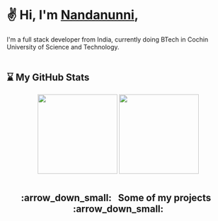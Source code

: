 # :v: Hi, I'm [Nandanunni](https://github.com/Nandan-unni),
I'm a full stack developer from India, currently doing BTech in Cochin University of Science and Technology. \
<br />

## :hourglass: My GitHub Stats
<p align="center">
  <img height="180em" src="https://github-readme-stats.vercel.app/api?username=nandan-unni&theme=tokyonight&show_icons=true&hide_border=true&count_private=true" />
  <img height="180em" src="https://github-readme-stats.vercel.app/api/top-langs/?username=Nandan-unni&layout=compact&langs_count=5&theme=tokyonight&hide_border=true" />
</p>


# 
<h2 align="center"> :arrow_down_small: &nbsp; Some of my projects &nbsp; :arrow_down_small: </h2>
